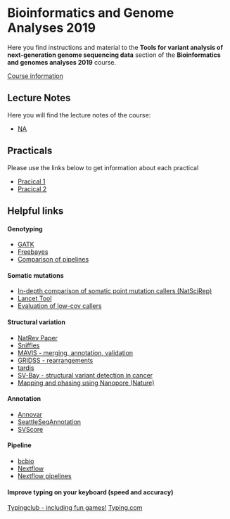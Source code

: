 # Bioinformatics and Genome Analyses 2019

Here you find instructions and material to the **Tools for variant analysis of next-generation genome sequencing data** section of the **Bioinformatics and genomes analyses 2019** course.

[Course information](https://webext.pasteur.fr/tekaia/BCGA2019.html)

## Lecture Notes
Here you will find the lecture notes of the course:<br/>
* [NA](NA.pdf) 

## Practicals
Please use the links below to get information about each practical
* [Pracical 1](pracical1)
* [Pracical 2](pracical2)

## Helpful links

#### Genotyping
* [GATK](https://software.broadinstitute.org/gatk/)
* [Freebayes](https://github.com/ekg/freebayes)
* [Comparison of pipelines](https://www.ncbi.nlm.nih.gov/pmc/articles/PMC4619817)

#### Somatic mutations
* [In-depth comparison of somatic point mutation callers (NatSciRep)](https://www.nature.com/articles/srep36540)
* [Lancet Tool](https://github.com/nygenome/lancet)
* [Evaluation of low-cov callers](https://www.nature.com/articles/srep43169)

#### Structural variation
* [NatRev Paper](https://www.ncbi.nlm.nih.gov/pubmed/21358748)
* [Sniffles](https://github.com/fritzsedlazeck/Sniffles)
* [MAVIS - merging, annotation, validation](http://mavis.bcgsc.ca/)
* [GRIDSS - rearrangements](https://genome.cshlp.org/content/early/2017/11/02/gr.222109.117.abstract)
* [tardis](https://github.com/BilkentCompGen/tardis)
* [SV-Bay - structural variant detection in cancer](https://github.com/InstitutCurie/SV-Bay)
* [Mapping and phasing using Nanopore (Nature)](https://www.nature.com/articles/s41467-017-01343-4)

#### Annotation
* [Annovar](http://annovar.openbioinformatics.org/en/latest/)
* [SeattleSeqAnnotation](http://snp.gs.washington.edu/SeattleSeqAnnotation)
* [SVScore](http://www.github.com/lganel/SVScore)

#### Pipeline
* [bcbio](https://github.com/bcbio/bcbio-nextgen)
* [Nextflow](https://www.nextflow.io/)
* [Nextflow pipelines](https://github.com/nf-core)


#### Improve typing on your keyboard (speed and accuracy)
[Typingclub - including fun games!](https://www.typingclub.com)
[Typing.com](https://www.typing.com)
